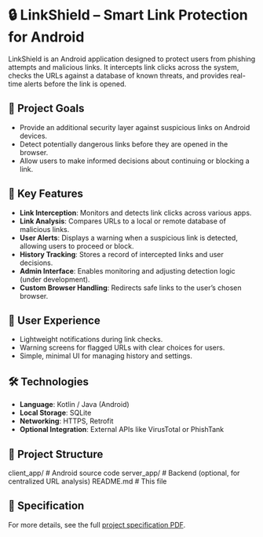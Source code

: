 # 🔒 LinkShield – Smart Link Protection for Android

LinkShield is an Android application designed to protect users from phishing attempts and malicious links. It intercepts link clicks across the system, checks the URLs against a database of known threats, and provides real-time alerts before the link is opened.

## 🚀 Project Goals

- Provide an additional security layer against suspicious links on Android devices.
- Detect potentially dangerous links before they are opened in the browser.
- Allow users to make informed decisions about continuing or blocking a link.

## 🧩 Key Features

- **Link Interception**: Monitors and detects link clicks across various apps.
- **Link Analysis**: Compares URLs to a local or remote database of malicious links.
- **User Alerts**: Displays a warning when a suspicious link is detected, allowing users to proceed or block.
- **History Tracking**: Stores a record of intercepted links and user decisions.
- **Admin Interface**: Enables monitoring and adjusting detection logic (under development).
- **Custom Browser Handling**: Redirects safe links to the user’s chosen browser.

## 📱 User Experience

- Lightweight notifications during link checks.
- Warning screens for flagged URLs with clear choices for users.
- Simple, minimal UI for managing history and settings.

## 🛠️ Technologies

- **Language**: Kotlin / Java (Android)
- **Local Storage**: SQLite
- **Networking**: HTTPS, Retrofit
- **Optional Integration**: External APIs like VirusTotal or PhishTank

## 📂 Project Structure

client_app/ # Android source code
server_app/ # Backend (optional, for centralized URL analysis)
README.md # This file




## 📄 Specification

For more details, see the full [project specification PDF](https://drive.google.com/file/d/1vIAxRfvUESrdRe4pEfNF_BwLmoTj9tek/view?usp=sharing).
